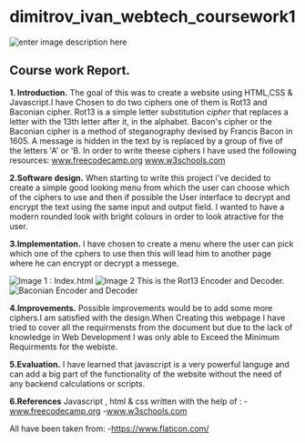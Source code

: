 # dimitrov_ivan_webtech_coursework1
![enter image description here](https://scontent-lhr3-1.xx.fbcdn.net/v/t1.15752-0/p280x280/53456107_2058601814258859_5749703492595875840_n.png?_nc_cat=101&_nc_ht=scontent-lhr3-1.xx&oh=4cf220d7a1864471b4a30975ec830ef3&oe=5CDB7C03)

## Course work Report. 

**1. Introduction.**
	The goal of this  was to create a website using HTML,CSS & Javascript.I have Chosen to do two ciphers one of them is Rot13 and Baconian cipher.
	Rot13 is a simple letter substitution _cipher_ that replaces a letter with the 13th letter after it, in the alphabet.
	Bacon's cipher or the Baconian cipher is a method of steganography devised by Francis Bacon in 1605. A message is hidden in the text by is replaced by a group of five of the letters 'A' or 'B.
	In order to write theese ciphers I have used the following resources:
	www.freecodecamp.org
	www.w3schools.com

**2.Software design.**
	When starting to write this project i've decided to create a simple good looking menu from which the user can choose which of the ciphers to use and then if possible the  User interface to decrypt and encrypt the text using the same input and output field. 
I wanted to have a modern rounded look with bright colours in order to look atractive for the user.

**3.Implementation.** 
	I have chosen to create a menu where the user can pick which one of the cphers to use then
	this will lead him to another page where he can encrypt or decrypt a messege.

![Image 1 : Index.html ](https://scontent-lhr3-1.xx.fbcdn.net/v/t1.15752-0/p280x280/53607216_318647985461492_5573965478226821120_n.png?_nc_cat=106&_nc_ht=scontent-lhr3-1.xx&oh=4390c202d16f61d5ee7f659bb2b1de64&oe=5D1BAC13)
![Image 2 This is the Rot13 Encoder and Decoder.](https://scontent-lhr3-1.xx.fbcdn.net/v/t1.15752-0/p280x280/53117722_793361491024729_3882624545521139712_n.png?_nc_cat=110&_nc_ht=scontent-lhr3-1.xx&oh=668d25c3652f89f5087543b48f6029b0&oe=5CDDD8D0)	
![Baconian Encoder and Decoder](https://scontent-lhr3-1.xx.fbcdn.net/v/t1.15752-0/p280x280/53313415_809526849407460_8378785233700388864_n.png?_nc_cat=105&_nc_ht=scontent-lhr3-1.xx&oh=a07d12b93cd2f8b28b379a4421943a9c&oe=5D1B85E2)
   
**4.Improvements.**
Possible improvements would be to add some more ciphers.I am satisfied with the design.When Creating this webpage I have tried to cover all the requirmensts from the document but due to the lack of knowledge in Web Development I was only able to Exceed the Minimum Requirments for the webiste.

**5.Evaluation.**
I have learned that javascript is a very powerful languge and can add a big part of the functionality of the website without the need of any backend calculations or scripts.

**6.References**
 Javascript , html & css written with the help of :
-www.freecodecamp.org
-www.w3schools.com

 All have been taken from:
-https://www.flaticon.com/
